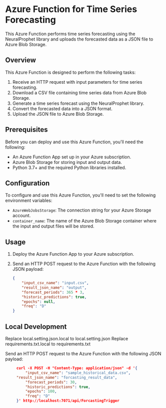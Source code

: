 # Azure Function for Time Series Forecasting

This Azure Function performs time series forecasting using the NeuralProphet library and uploads the forecasted data as a JSON file to Azure Blob Storage.

## Overview

This Azure Function is designed to perform the following tasks:

1. Receive an HTTP request with input parameters for time series forecasting.
2. Download a CSV file containing time series data from Azure Blob Storage.
3. Generate a time series forecast using the NeuralProphet library.
4. Convert the forecasted data into a JSON format.
5. Upload the JSON file to Azure Blob Storage.

## Prerequisites

Before you can deploy and use this Azure Function, you'll need the following:

- An Azure Function App set up in your Azure subscription.
- Azure Blob Storage for storing input and output data.
- Python 3.7+ and the required Python libraries installed.

## Configuration

To configure and use this Azure Function, you'll need to set the following environment variables:

- `AzureWebJobsStorage`: The connection string for your Azure Storage account.
- `container_name`: The name of the Azure Blob Storage container where the input and output files will be stored.

## Usage

1. Deploy the Azure Function App to your Azure subscription.

2. Send an HTTP POST request to the Azure Function with the following JSON payload:

   ```json
   {
       "input_csv_name": "input.csv",
       "result_json_name": "output",
       "forecast_periods": 365 * 3,
       "historic_predictions": true,
       "epochs": null,
       "freq": "D"
   }
   ```
   
## Local Development
Replace local.setting.json.local to local.setting.json
Replace requirements.txt.local to requirements.txt

Send an HTTP POST request to the Azure Function with the following JSON payload:

   ```json
        curl -X POST -H "Content-Type: application/json" -d '{
            "input_csv_name": "sample_historical_data.csv",
        "result_json_name": "forcasting_result_data",
            "forecast_periods": 30,
            "historic_predictions": true,
            "epochs": 100,
            "freq": "D"
        }' http://localhost:7071/api/ForcastingTrigger
   ```
